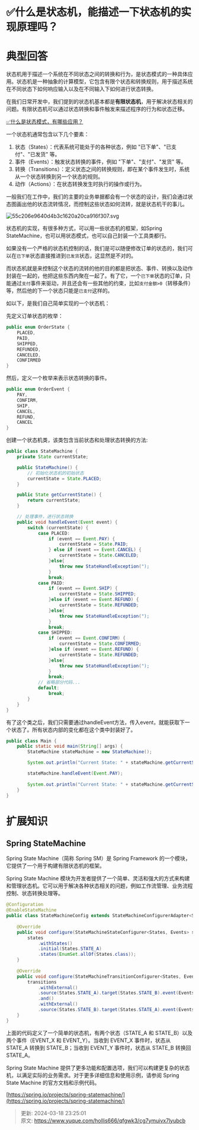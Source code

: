 # ✅什么是状态机，能描述一下状态机的实现原理吗？

# 典型回答


状态机用于描述一个系统在不同状态之间的转换和行为，是状态模式的一种具体应用。状态机是一种抽象的计算模型，它包含有限个状态和转换规则，用于描述系统在不同状态下如何响应输入以及在不同输入下如何进行状态转换。



在我们日常开发中，我们提到的状态机基本都是**有限状态机**，用于解决状态相关的问题。有限状态机可以通过状态转换和事件触发来描述程序的行为和状态迁移。

<font style="color:rgb(55, 65, 81);background-color:rgb(247, 247, 248);"></font>

[✅什么是状态模式，有哪些应用？](https://www.yuque.com/hollis666/qfgwk3/ge6p4e)



一个状态机通常包含以下几个要素：



1. 状态（States）：代表系统可能处于的各种状态，例如 "已下单"、"已支付"、"已发货" 等。
2. 事件（Events）：触发状态转换的事件，例如 "下单"、"支付"、"发货" 等。
3. 转换（Transitions）：定义状态之间的转换规则，即在某个事件发生时，系统从一个状态转换到另一个状态的规则。
4. 动作（Actions）：在状态转换发生时执行的操作或行为。



一般我们在工作中，我们的主要的业务单据都会有一个状态的设计，我们会通过状态图画出他的状态流转情况，而控制这些状态如何流转，就是状态机干的事儿。



![55c206e9640d4b3c1620a20ca916f307.svg](./img/YNMfZdnSLQr4iLRQ/55c206e9640d4b3c1620a20ca916f307-281427.svg)



状态机的实现，有很多种方式，可以用一些状态机的框架，如Spring StateMachine，也可以用状态模式，也可以自己封装一个工具类都行。



如果没有一个严格的状态机控制的话，我们是可以随便修改订单的状态的，我们可以在`已下单`状态直接推进到`已发货`状态，这显然是不对的。



而状态机就是来控制这个状态的流转的他的目的都是把状态、事件、转换以及动作封装在一起的，他把这些东西内聚在一起了。有了它，一个`已下单`状态的订单，只能通过`支付`事件来驱动，并且还会有一些其他的约束，比如`支付金额>0`（转移条件）等，然后他的下一个状态只能是`已支付`这样的。



如以下，是我们自己简单实现的一个状态机：



先定义订单状态的枚举：



```java
public enum OrderState {
    PLACED,
    PAID,
    SHIPPED,
    REFUNDED,
    CANCELED,
    CONFIRMED
}

```



然后，定义一个枚举来表示状态转换的事件。



```java
public enum OrderEvent {
    PAY,
    CONFIRM,
    SHIP,
    CANCEL,
    REFUND,
    CANCEL
}

```



创建一个状态机类，该类包含当前状态和处理状态转换的方法:



```java
public class StateMachine {
    private State currentState;

    public StateMachine() {
        // 初始化状态机的初始状态
        currentState = State.PLACED;
    }

    public State getCurrentState() {
        return currentState;
    }

    // 处理事件，进行状态转换
    public void handleEvent(Event event) {
        switch (currentState) {
            case PLACED:
                if (event == Event.PAY) {
                    currentState = State.PAID;
                } else if (event == Event.CANCEL) {
                    currentState = State.CANCELED;
                }else{
                    throw new StateHandleException(");
                }
                break;
            case PAID:
                if (event == Event.SHIP) {
                    currentState = State.SHIPPED;
                }else if (event == Event.REFUND) {
                    currentState = State.REFUNDED;
                }else{
                    throw new StateHandleException(");
                }
                break;
            case SHIPPED:
                if (event == Event.CONFIRM) {
                    currentState = State.CONFIRMED;
                }else if (event == Event.REFUND) {
                    currentState = State.REFUNDED;
                }else{
                    throw new StateHandleException(");
                }
                break;
        	// 省略部分代码...
            default:
                break;
        }
    }
}

```



有了这个类之后，我们只需要通过handleEvent方法，传入event，就能获取下一个状态了。所有状态内部的变化都在这个类中封装好了。



```java
public class Main {
    public static void main(String[] args) {
        StateMachine stateMachine = new StateMachine();

        System.out.println("Current State: " + stateMachine.getCurrentState());

        stateMachine.handleEvent(Event.PAY);
        
        System.out.println("Current State: " + stateMachine.getCurrentState());
    }
}

```



# 扩展知识


## Spring StateMachine


Spring State Machine（简称 Spring SM）是 Spring Framework 的一个模块，它提供了一个用于构建有限状态机的框架。



Spring State Machine 模块为开发者提供了一个简单、灵活和强大的方式来构建和管理状态机。它可以用于解决各种状态相关的问题，例如工作流管理、业务流程控制、状态转换处理等。



```java
@Configuration
@EnableStateMachine
public class StateMachineConfig extends StateMachineConfigurerAdapter<States, Events> {
    
    @Override
    public void configure(StateMachineStateConfigurer<States, Events> states) throws Exception {
        states
            .withStates()
            .initial(States.STATE_A)
            .states(EnumSet.allOf(States.class));
    }
    
    @Override
    public void configure(StateMachineTransitionConfigurer<States, Events> transitions) throws Exception {
        transitions
            .withExternal()
            .source(States.STATE_A).target(States.STATE_B).event(Events.EVENT_X)
            .and()
            .withExternal()
            .source(States.STATE_B).target(States.STATE_A).event(Events.EVENT_Y);
    }
}

```

  
上面的代码定义了一个简单的状态机，有两个状态（STATE_A 和 STATE_B）以及两个事件（EVENT_X 和 EVENT_Y）。当收到 EVENT_X 事件时，状态从 STATE_A 转换到 STATE_B；当收到 EVENT_Y 事件时，状态从 STATE_B 转换回 STATE_A。



Spring State Machine 提供了更多功能和配置选项，我们可以构建更复杂的状态机，以满足实际的业务需求。对于更多详细信息和使用示例，请参阅 Spring State Machine 的官方文档和示例代码。



[https://spring.io/projects/spring-statemachine/](https://spring.io/projects/spring-statemachine/)



> 更新: 2024-03-18 23:25:01  
> 原文: <https://www.yuque.com/hollis666/qfgwk3/cg7ymuivx7lyubcb>